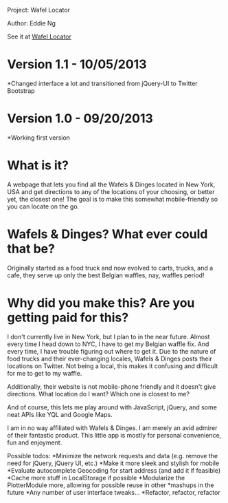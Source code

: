 Project: 
Wafel Locator

Author:
Eddie Ng

See it at [Wafel Locator](http://linked82000.github.io/WafelLocator)

Version 1.1 - 10/05/2013
================================================================================
*Changed interface a lot and transitioned from jQuery-UI to Twitter Bootstrap


Version 1.0 - 09/20/2013
================================================================================
*Working first version


What is it?
================================================================================
A webpage that lets you find all the Wafels & Dinges located in New York, USA
and get directions to any of the locations of your choosing, or better yet,
the closest one! The goal is to make this somewhat mobile-friendly so you
can locate on the go.


Wafels & Dinges? What ever could that be?
================================================================================
Originally started as a food truck and now evolved to carts, trucks, and a
cafe, they serve up only the best Belgian waffles, nay, waffles period! 


Why did you make this? Are you getting paid for this?
================================================================================
I don't currently live in New York, but I plan to in the near future. Almost
every time I head down to NYC, I have to get my Belgian waffle fix. And every
time, I have trouble figuring out where to get it. Due to the nature of food
trucks and their ever-changing locales, Wafels & Dinges posts their locations
on Twitter. Not being a local, this makes it confusing and difficult for me 
to get to my waffle. 

Additionally, their website is not mobile-phone friendly and it doesn't give 
directions. What location do I want? Which one is closest to me?

And of course, this lets me play around with JavaScript, jQuery, and some
neat APIs like YQL and Google Maps.

I am in no way affiliated with Wafels & Dinges. I am merely an avid admirer
of their fantastic product. This little app is mostly for personal convenience,
fun and enjoyment. 


Possible todos:
*Minimize the network requests and data (e.g. remove the need for jQuery, 
 jQuery UI, etc.)
*Make it more sleek and stylish for mobile
*Evaluate autocomplete Geocoding for start address (and add it if feasible)
*Cache more stuff in LocalStorage if possible
*Modularize the PlotterModule more, allowing for possible reuse in other
*mashups in the future
*Any number of user interface tweaks...
*Refactor, refactor, refactor
